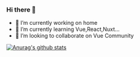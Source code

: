 ### Hi there 👋

- 🔭 I’m currently working on home
- 🌱 I’m currently learning Vue,React,Nuxt...
- 👯 I’m looking to collaborate on Vue Community
<!--
- 🤔 I’m looking for help with ...
- 💬 Ask me about ...
- 📫 How to reach me: ...
- 😄 Pronouns: ...
- ⚡ Fun fact: ...
-->
[![Anurag's github stats](https://github-readme-stats.vercel.app/api?username=Joruno-w&theme=radical)](https://github.com/anuraghazra/github-readme-stats)
